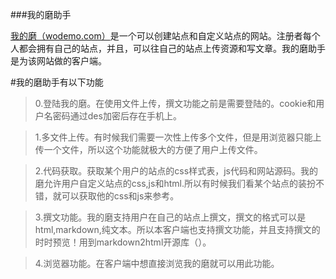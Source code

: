 
###我的磨助手

[我的磨（wodemo.com）](https://s.wodemo.com)是一个可以创建站点和自定义站点的网站。注册者每个人都会拥有自己的站点，并且，可以往自己的站点上传资源和写文章。我的磨助手是为该网站做的客户端。

#我的磨助手有以下功能


> 0.登陆我的磨。在使用文件上传，撰文功能之前是需要登陆的。cookie和用户名密码通过des加密后存在手机上。


> 1.多文件上传。有时候我们需要一次性上传多个文件，但是用浏览器只能上传一个文件，所以这个功能就极大的方便了用户上传文件。


> 2.代码获取。获取某个用户的站点的css样式表，js代码和网站源码。我的磨允许用户自定义站点的css,js和html.所以有时候我们看某个站点的装扮不错，就可以获取他的css和js来参考。


> 3.撰文功能。我的磨支持用户在自己的站点上撰文，撰文的格式可以是html,markdown,纯文本。所以本客户端也支持撰文功能，并且支持撰文的时时预览！用到markdown2html开源库（）。


> 4.浏览器功能。在客户端中想直接浏览我的磨就可以用此功能。

